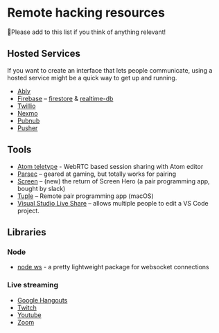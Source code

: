 # Remote hacking resources

💞Please add to this list if you think of anything relevant!

## Hosted Services

If you want to create an interface that lets people communicate, using a hosted service might be a quick way to get up and running.

* [Ably](https://www.ably.io/)
* [Firebase](https://firebase.google.com) – [firestore](https://firebase.google.com/products/firestore) & [realtime-db](https://firebase.google.com/products/realtime-database)
* [Twillio](https://www.twilio.com)
* [Nexmo](https://nexmo.com)
* [Pubnub](https://www.pubnub.com)
* [Pusher](https://pusher.com)


## Tools

* [Atom teletype](https://teletype.atom.io/) - WebRTC based session sharing with Atom editor
* [Parsec](https://app.parsecgaming.com/) – geared at gaming, but totally works for pairing
* [Screen](https://screen.so/) – (new) the return of Screen Hero (a pair programming app, bought by slack)
* [Tuple](https://tuple.app/) – Remote pair programming app (macOS)
* [Visual Studio Live Share](https://visualstudio.microsoft.com/services/live-share/) – allows multiple people to edit a VS Code project.

## Libraries

### Node

* [node ws](https://github.com/websockets/ws) - a pretty lightweight package for websocket connections

### Live streaming

* [Google Hangouts](https://hangouts.google.com/)
* [Twitch](https://www.twitch.tv/)
* [Youtube](https://www.youtube.com/)
* [Zoom](https://zoom.us/)
